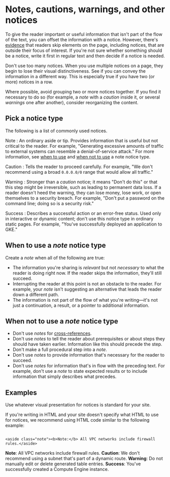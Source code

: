 


# Notes, cautions, warnings, and other notices  

To give the reader important or useful information that isn't part of the flow of the text, you
can offset the information with a notice. However, there's
[evidence](https://www.nngroup.com/articles/tunnel-vision-and-selective-attention/)
that readers skip elements on the page, including notices, that are outside their focus of
interest. If you're not sure whether something should be a notice, write it first in regular text
and then decide if a notice is needed.

Don't use too many notices. When you use multiple notices on a page, they begin to lose their
visual distinctiveness. See if you can convey the information in a different way. This is
especially true if you have two (or more) notices in a row.

Where possible, avoid grouping two or more notices together. If you find it
necessary to do so (for example, a *note* with a *caution* inside it, or several
*warnings* one after another), consider reorganizing the content.

## Pick a notice type

The following is a list of commonly used notices.

Note
:   An ordinary aside or tip. Provides information that is useful but not critical to the reader.
    For example, "Generating excessive amounts of traffic to external systems can resemble a
    denial-of-service attack." For more information, see
    [when to use](#when-to-use-a-note-notice-type)
    and [when not to use](#when-not-to-use-a-note-notice-type) a note notice type.

Caution
:   Tells the reader to proceed carefully. For example, "We don't recommend using a
    broad `0.0.0.0/0` range that would allow all traffic."

Warning
:   Stronger than a *caution* notice; it means "Don't do this" or that this step might be
    irreversible, such as leading to permanent data loss. If a reader doesn't heed the warning, they
    can lose money, lose work, or open themselves to a security breach. For example, "Don't put a
    password on the command line; doing so is a security risk."

Success
:   Describes a successful action or an error-free status. Used only in interactive or dynamic
    content; don't use this notice type in ordinary static pages. For example, "You've successfully
    deployed an application to GKE."

## When to use a *note* notice type

Create a *note* when all of the following are true:

* The information you're sharing is *relevant* but not
  *necessary* to what the reader is doing right now. If the reader skips
  the information, they'll still succeed.
* Interrupting the reader at this point is not an obstacle to the reader. For example, your
  *note* isn't suggesting an alternative that leads the reader down a
  different path.
* The information is not part of the flow of what you're writing—it's not just
  a continuation, a result, or a pointer to additional information.

## When not to use a *note* notice type

* Don't use *notes* for [cross-references](https://developers.google.com/style/cross-references).
* Don't use *notes* to tell the reader about prerequisites or about
  steps they should have taken earlier. Information like this should precede the
  step.
* Don't make a full procedural step into a *note*.
* Don't use *notes* to provide information that's necessary for the
  reader to succeed.
* Don't use *notes* for information that's in flow with the preceding
  text. For example, don't use a *note* to state expected results or to
  include information that simply describes what precedes.

## Examples

Use whatever visual presentation for notices is standard for your site.

If you're writing in HTML and your site doesn't specify what HTML to use for
notices, we recommend using HTML code similar to the following example:

```

<aside class="note"><b>Note:</b> All VPC networks include firewall
rules.</aside>

```

**Note**: All VPC networks include firewall
rules.
**Caution**: We don't recommend using a subnet that's part of a dynamic
route.
**Warning**: Do not manually edit or delete generated
table entries.
**Success**: You've successfully created a Compute Engine instance.



